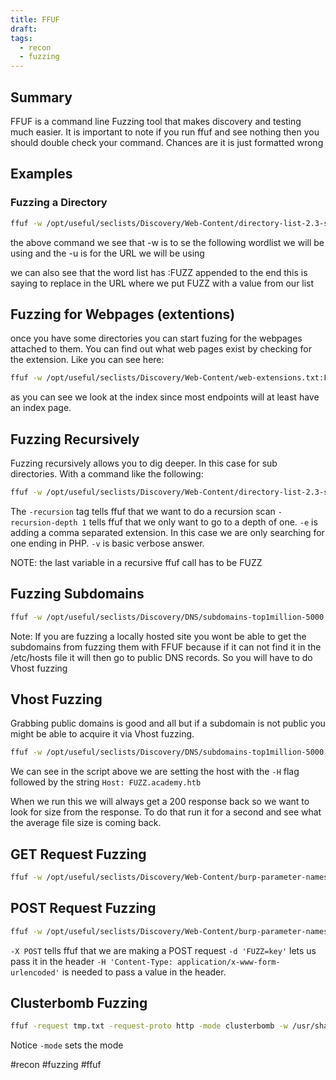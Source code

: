 ```yaml
---
title: FFUF
draft: 
tags:
  - recon
  - fuzzing
---
```

## Summary
FFUF is a command line Fuzzing tool that makes discovery and testing much easier. It is important to note if you run ffuf and see nothing then you should double check your command. Chances are it is just formatted wrong

## Examples

### Fuzzing a Directory
```bash
ffuf -w /opt/useful/seclists/Discovery/Web-Content/directory-list-2.3-small.txt:FUZZ -u http://SERVER_IP:PORT/FUZZ
```

the above command we see that -w is to se the following wordlist we will be using and the -u is for the URL we will be using

we can also see that the word list has :FUZZ appended to the end this is saying to replace in the URL where we put FUZZ with a value from our list

## Fuzzing for Webpages (extentions)

once you have some directories you can start fuzing for the webpages attached to them. You can find out what web pages exist by checking for the extension. Like you can see here:

```bash
ffuf -w /opt/useful/seclists/Discovery/Web-Content/web-extensions.txt:FUZZ -u http://SERVER_IP:PORT/blog/indexFUZZ
```

as you can see we look at the index since most endpoints will at least have an index page.

## Fuzzing Recursively

Fuzzing recursively allows you to dig deeper. In this case for sub directories. With a command like the following:

```bash
ffuf -w /opt/useful/seclists/Discovery/Web-Content/directory-list-2.3-small.txt:FUZZ -u http://SERVER_IP:PORT/FUZZ -recursion -recursion-depth 1 -e .php -v
```

The `-recursion` tag tells ffuf that we want to do a recursion scan `-recursion-depth 1` tells ffuf that we only want to go to a depth of one. `-e` is adding a comma separated extension. In this case we are only searching for one ending in PHP. `-v` is basic verbose answer.

NOTE: the last variable in a recursive ffuf call has to be FUZZ

## Fuzzing Subdomains

```bash
ffuf -w /opt/useful/seclists/Discovery/DNS/subdomains-top1million-5000.txt:FUZZ -u http://FUZZ.academy.htb/
```

Note: If you are fuzzing a locally hosted site you wont be able to get the subdomains from fuzzing them with FFUF because if it can not find it in the /etc/hosts file it will then go to public DNS records. So you will have to do Vhost fuzzing

## Vhost Fuzzing
Grabbing public domains is good and all but if a subdomain is not public you might be able to acquire it via Vhost fuzzing.

```bash
ffuf -w /opt/useful/seclists/Discovery/DNS/subdomains-top1million-5000.txt:FUZZ -u http://academy.htb:PORT/ -H 'Host: FUZZ.academy.htb'
```

We can see in the script above we are setting the host with the `-H` flag followed by the string `Host: FUZZ.academy.htb`

When we run this we will always get a 200 response back so we want to look for size from the response. To do that run it for a second and see what the average file size is coming back.

## GET Request Fuzzing

```bash
ffuf -w /opt/useful/seclists/Discovery/Web-Content/burp-parameter-names.txt:FUZZ -u http://admin.academy.htb:31830/admin/admin.php?FUZZ=key -fs 798 -v
```

## POST Request Fuzzing

```bash
ffuf -w /opt/useful/seclists/Discovery/Web-Content/burp-parameter-names.txt:FUZZ -u http://admin.academy.htb:PORT/admin/admin.php -X POST -d 'FUZZ=key' -H 'Content-Type: application/x-www-form-urlencoded' -fs xxx
```

`-X POST` tells ffuf that we are making a POST request
`-d 'FUZZ=key'` lets us pass it in the header
`-H 'Content-Type: application/x-www-form-urlencoded'` is needed to pass a value in the header.

## Clusterbomb Fuzzing

```bash
ffuf -request tmp.txt -request-proto http -mode clusterbomb -w /usr/share/seclists/Passwords/pass5.txt:FUZZPASSWORD -w /usr/share/seclists/Usernames/top-usernames-shortlist.txt:FUZZUSERNAME -fs 3256
```

Notice `-mode` sets the mode



#recon #fuzzing #ffuf